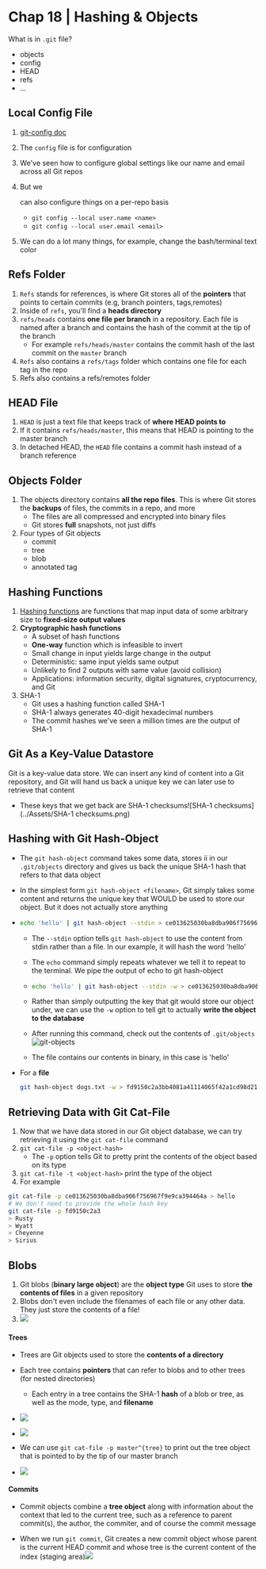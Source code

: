 # Chap 18 | Hashing & Objects

What is in `.git` file?

- objects
- config
- HEAD
- refs
- …

## Local Config File

1. [git-config doc](https://git-scm.com/docs/git-config)

2. The `config` file is for configuration

3. We've seen how to configure global settings like our name and email across all Git repos

4. But we 
   
   can also configure things on a per-repo basis
   
   - `git config --local user.name <name>`
   - `git config --local user.email <email>`

5. We can do a lot many things, for example, change the bash/terminal text color

## Refs Folder

1. `Refs` stands for references, is where Git stores all of the **pointers** that points to certain commits (e.g, branch pointers, tags,remotes)
2. Inside of `refs`, you'll find a **heads directory**
3. `refs/heads` contains **one file per branch** in a repository. Each file is named after a branch and contains the hash of the commit at the tip of the branch
   - For example `refs/heads/master` contains the commit hash of the last commit on the `master` branch
4. `Refs` also contains a `refs/tags` folder which contains one file for each tag in the repo
5. Refs also contains a refs/remotes folder

## HEAD File

1. `HEAD` is just a text file that keeps track of **where HEAD points to**
2. If it contains `refs/heads/master`, this means that HEAD is pointing to the master branch
3. In detached HEAD, the `HEAD` file contains a commit hash instead of a branch reference

## Objects Folder

1. The objects directory contains **all the repo files**. This is where Git stores the **backups** of files, the commits in a repo, and more
   - The files are all compressed and encrypted into binary files
   - Git stores **full** snapshots, not just diffs
2. Four types of Git objects
   - commit
   - tree
   - blob
   - annotated tag

## Hashing Functions

1. [Hashing functions](https://emn178.github.io/online-tools/sha1.html) are functions that map input data of some arbitrary size to **fixed-size output values**
2. **Cryptographic hash functions**
   - A subset of hash functions
   - **One-way** function which is infeasible to invert
   - Small change in input yields large change in the output
   - Deterministic: same input yields same output
   - Unlikely to find 2 outputs with same value (avoid collision)
   - Applications: information security, digital signatures, cryptocurrency, and Git
3. SHA-1
   - Git uses a hashing function called SHA-1
   - SHA-1 always generates 40-digit hexadecimal numbers
   - The commit hashes we've seen a million times are the output of SHA-1

## Git As a Key-Value Datastore

Git is a key-value data store. We can insert any kind of content into a Git repository, and Git will hand us back a unique key we can later use to retrieve that content

- These keys that we get back are SHA-1 checksums![SHA-1 checksums](../Assets/SHA-1 checksums.png)

## Hashing with Git Hash-Object

- The `git hash-object` command takes some data, stores ii in our `.git/objects` directory and gives us back the unique SHA-1 hash that refers to that data object

- In the simplest form `git hash-object <filename>`, Git simply takes some content and returns the unique key that WOULD be used to store our object. But it does not actually store anything

- ```bash
  echo 'hello' | git hash-object --stdin > ce013625030ba8dba906f756967f9e9ca394464a
  ```
  
  - The `--stdin` option tells `git hash-object` to use the content from stdin rather than a file. In our example, it will hash the word 'hello'
  
  - The `echo` command simply repeats whatever we tell it to repeat to the terminal. We pipe the output of echo to git hash-object
  
  - ```bash
    echo 'hello' | git hash-object --stdin -w > ce013625030ba8dba906f756967f9e9ca394464a
    ```
  
  - Rather than simply outputting the key that git would store our object under, we can use the `-w` option to tell git to actually **write the object to the database**
  
  - After running this command, check out the contents of `.git/objects`![git-objects](../Assets/git-objects.png)
  
  - The file contains our contents in binary, in this case is 'hello'

- For a **file**
  
  ```bash
  git hash-object dogs.txt -w > fd9150c2a3bb4081a41114065f42a1cd98d2124c
  ```

## Retrieving Data with Git Cat-File

1. Now that we have data stored in our Git object database, we can try retrieving it using the `git cat-file` command
2. `git cat-file -p <object-hash>`
   - The `-p` option tells Git to pretty print the contents of the object based on its type
3. `git cat-file -t <object-hash>` print the type of the object
4. For example

```bash
git cat-file -p ce013625030ba8dba906f756967f9e9ca394464a > hello 
# We don't need to provide the whole hash key
git cat-file -p fd9150c2a3 
> Rusty
> Wyatt
> Cheyenne
> Sirius
```

## Blobs

1. Git blobs (**binary large object**) are the **object type** Git uses to store **the contents of files** in a given repository
2. Blobs don't even include the filenames of each file or any other data. They just store the contents of a file!
3. ![](../Assets/blobs.png)

#### Trees

- Trees are Git objects used to store the **contents of a directory**

- Each tree contains **pointers** that can refer to blobs and to other trees (for nested directories)
  
  - Each entry in a tree contains the SHA-1 **hash** of a blob or tree, as well as the mode, type, and **filename**

- ![](../Assets/blob-1.png)

- ![](../Assets/blob-2.png)

- We can use `git cat-file -p master^{tree}` to print out the tree object that is pointed to by the tip of our master branch

- ![](../Assets/blob-3.png)

#### Commits

- Commit objects combine a **tree object** along with information about the context that led to the current tree, such as a reference to parent commit(s), the author, the commiter, and of course the commit message

- When we run `git commit`, Git creates a new commit object whose parent is the current HEAD commit and whose tree is the current content of the index (staging area)![](../Assets/zzzzz-commit-object.png)